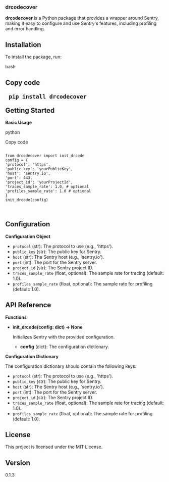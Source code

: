 <h3 id="drcodecover">drcodecover</h3>
<p><strong>drcodecover</strong> is a Python package that provides a wrapper around Sentry, making it easy to configure and use Sentry&#39;s features, including profiling and error handling.</p>
<h2 id="installation">Installation</h2>
<p>To install the package, run:</p>
<p>bash</p>
<h2 id="copy-code--pip-install-drcodecover--getting-started">Copy code
<pre><code class="language-const"> pip install drcodecover
</code></pre>
Getting Started</h2>
<p><strong>Basic Usage</strong></p>
<p>python</p>
<p>Copy code</p>
<pre><code class="language-const"> 
from drcodecover import init_drcode
config = {
'protocol': 'https',
'public_key': 'yourPublicKey',
'host': 'sentry.io',
'port': 443,
'project_id': 'yourProjectId',
'traces_sample_rate': 1.0, # optional
'profiles_sample_rate': 1.0 # optional
}
init_drcode(config)

<p></code></pre></p>
<h2 id="configuration">Configuration</h2>
<p><strong>Configuration Object</strong></p>
<ul>
<li><code>protocol</code> (str): The protocol to use (e.g., &#39;https&#39;).</li>
<li><code>public_key</code> (str): The public key for Sentry.</li>
<li><code>host</code> (str): The Sentry host (e.g., &#39;sentry.io&#39;).</li>
<li><code>port</code> (int): The port for the Sentry server.</li>
<li><code>project_id</code> (str): The Sentry project ID.</li>
<li><code>traces_sample_rate</code> (float, optional): The sample rate for tracing (default: 1.0).</li>
<li><code>profiles_sample_rate</code> (float, optional): The sample rate for profiling (default: 1.0).</li>
</ul>
<h2 id="api-reference">API Reference</h2>
<p><strong>Functions</strong></p>
<ul>
<li><p><strong>init_drcode(config: dict) -&gt; None</strong></p>
<p>Initializes Sentry with the provided configuration.</p>
<ul>
<li><strong>config</strong> (dict): The configuration dictionary.</li>
</ul>
</li>
</ul>
<p><strong>Configuration Dictionary</strong></p>
<p>The configuration dictionary should contain the following keys:</p>
<ul>
<li><code>protocol</code> (str): The protocol to use (e.g., &#39;https&#39;).</li>
<li><code>public_key</code> (str): The public key for Sentry.</li>
<li><code>host</code> (str): The Sentry host (e.g., &#39;sentry.io&#39;).</li>
<li><code>port</code> (int): The port for the Sentry server.</li>
<li><code>project_id</code> (str): The Sentry project ID.</li>
<li><code>traces_sample_rate</code> (float, optional): The sample rate for tracing (default: 1.0).</li>
<li><code>profiles_sample_rate</code> (float, optional): The sample rate for profiling (default: 1.0).</li>
</ul>
<h2 id="license">License</h2>
<p>This project is licensed under the MIT License.</p>
<h2 id="version">Version</h2>
<p>0.1.3</p>

